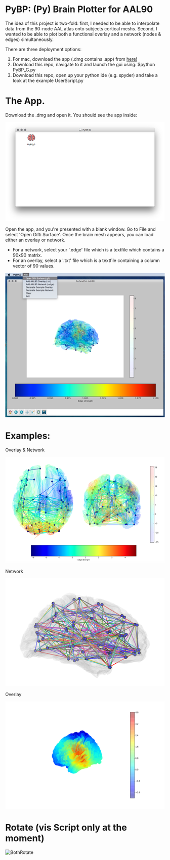 # PyBP: (Py) Brain Plotter for AAL90

The idea of this project is two-fold: first, I needed to be able to interpolate data from the 90-node AAL atlas onto subjects cortical meshs. Second, I wanted to be able to plot both a functional overlay and a network (nodes & edges) simultaneously. 

There are three deployment options: 

1. For mac, download the app (.dmg contains .app) from [here!](https://www.dropbox.com/s/iahvx7m6xtyfzp1/PyBP_G.dmg?dl=0)
2. Download this repo, navigate to it and launch the gui using: $python PyBP_G.py
3. Download this repo, open up your python ide (e.g. spyder) and take a look at the example UserScript.py


# The App.

Download the .dmg and open it. You should see the app inside:

![App Image](app_logo.png)

Open the app, and you're presented with a blank window. Go to File and select 'Open Gifti Surface'. 
Once the brain mesh appears, you can load either an overlay or network.

* For a network, select your '.edge' file which is a textfile which contains a 90x90 matrix. 
* For an overlay, select a '.txt' file which is a textfile containing a column vector of 90 values.

![GUI_Image](PyBPGUI.png)


# Examples:

Overlay & Network

![both](both.png)

Network

![test net fig](testfig.png)

Overlay

![test overlay fig](fig1.png)

# Rotate (vis Script only at the moment)

![BothRotate](rotation1.gif)
